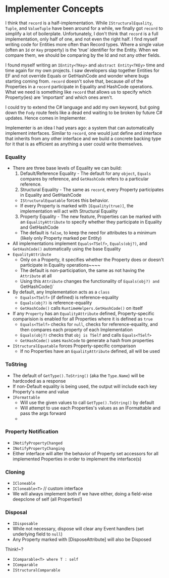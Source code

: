 ﻿# Implementer Concepts

I think that `record` is a half-implementation.
While `IStructuralEquality`, `Tuple`, and `ValueTuple` have been around for a while, we finally got `record` to simplify a lot of boilerplate.
Unfortunately, I don't think that `record` is a full implementation, only half of one, and not even the right half.
I find myself writing code for Entities more often than Record types. Where a single value (often an `Id` or `Key` property) is the 'true' identifier for the Entity.
When we compare them, we should be comparing by the Id and not any other fields.

I found myself writing an `IEntity<TKey>` and `abstract Entity<TKEy>` time and time again for my own projects. I saw developers slap together Entities for EF and not
override Equals or GetHashCode and wonder where bugs starting coming from.
`record` doesn't solve that, because _all_ of the Properties in a `record` participate in Equality and HashCode operations.
What we need is something like `record` that allows us to specify which Property(ies) are 'important' and which ones aren't.

I could try to extend the C# language and add my own keyword, but going down the `Fody` route feels like a dead end waiting to be broken by future C# updates.
Hence comes in Implementer.

Implementer is an idea I had years ago: a system that can automatically implement interfaces.
Similar to `record`, one would just define and interface that inherits from any other interface and we build a concrete backing type for it that is as efficient as anything a user could write themselves.

### Equality
- There are three base levels of Equality we can build:
  1. Default/Reference Equality - The default for any `object`, `Equals` compares by reference, and `GetHashCode` refers to a particular reference.
  2. Structural Equality - The same as `record`, every Property participates in Equality and GetHashCode
    - `IStructuralEquatable` forces this behavior.
    - If every Property is marked with `[Equality(true)]`, the implementation will act with Structural Equality
  3. Property Equality - The new feature, Properties can be marked with an `EqualityAttribute` to specify whether they participate in Equality and GetHashCode
    - The default is `false`, to keep the need for attributes to a minimum (likely only Property marked per Entity)
- All implementations implement `Equals<TSelf>`, `Equals(obj?)`, and `GetHashCode()` automatically using the base Equality
- `EqualityAttribute`
  - Only on a Property, it specifies whether the Property does or doesn't participate in Equality operations~~~~
  - The default is non-participation, the same as not having the `Attribute` at all
  - Using this `Attribute` changes the functionality of `Equals(obj?) and `GetHashCode()`
- By default, any Implementation acts as a `class`
  - `Equals<TSelf>` (if defined) is reference-equality
  - `Equals(obj?)` is reference-equality
  - `GetHashCode()` calls `RuntimeHelpers.GetHashCode()` on itself
- If any `Property` has an `EqualityAttribute` defined, Property-specific comparision is enabled for all Properties where it is defined as `true`
  - `Equals<TSelf>` checks for `null`, checks for reference-equality, and then compares each property of each Implementation
  - `Equals(obj?)` checks that `obj is TSelf` and calls `Equals<TSelf>`
  - `GetHashCode()` uses `HashCode` to generate a hash from properties
- `IStructuralEquatable` forces Property-specific comparison
  - If no Properties have an `EqualityAttribute` defined, all will be used

### ToString
- The default of `GetType().ToString()` (aka the `Type.Name`) will be hardcoded as a response
- If non-Default equality is being used, the output will include each key Property's name and value
- `IFormattable`
  - Will use the given values to call `GetType().ToString()` by default
  - Will attempt to use each Properties's values as an IFormattable and pass the args forward
  - 
### Property Notification
- `INotifyPropertyChanged`
- `INotifyPropertyChanging`
- Either interface will alter the behavior of Property set accessors for all implemented Properties in order to implement the interface(s)

### Cloning
- `ICloneable`
- `ICloneable<T>` // custom interface
- We will always implement both if we have either, doing a field-wise deepclone of self (all Properties!)

### Disposal
- `IDisposable`
- While not necessary, dispose will clear any Event handlers (set underlying field to `null`)
- Any Property marked with [DisposeAttribute] will also be Disposed

Think!~?
- `IComparable<T> where T : self`
- `IComparable`
- `IStructuralComparable`